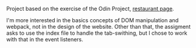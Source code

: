 Project based on the exercise of the Odin Project, [restaurant page](https://www.theodinproject.com/paths/full-stack-javascript/courses/javascript/lessons/restaurant-page).

I'm more interested in the basics concepts of DOM manipulation and webpack, not in the design of the website. Other than that, the assigment asks to use the index file to handle the tab-swithing, but I chose to work with that in the event listeners.